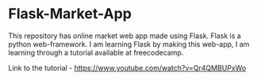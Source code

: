 # Flask-Market-App
This repository has online market web app made using Flask. Flask is a python web-framework.
I am learning Flask by making this web-app, I am learning through a tutorial available at freecodecamp.

Link to the tutorial - https://www.youtube.com/watch?v=Qr4QMBUPxWo
